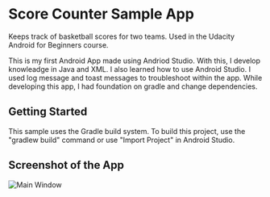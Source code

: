 # Score Counter Sample App

Keeps track of basketball scores for two teams. Used in the Udacity Android for Beginners course.


This is my first Android App made using Andriod Studio. With this, I develop knowleadge in Java and XML. 
I also learned how to use Android Studio. I used log message and toast messages to troubleshoot within the app.
While developing this app, I had foundation on gradle and change dependencies. 

## Getting Started
This sample uses the Gradle build system. To build this project, use the "gradlew build" command or use "Import Project" in Android Studio.

## Screenshot of the App

 ![Main Window](https://github.com/ambitamber/Score_Counter/blob/master/screenshoot.png)
